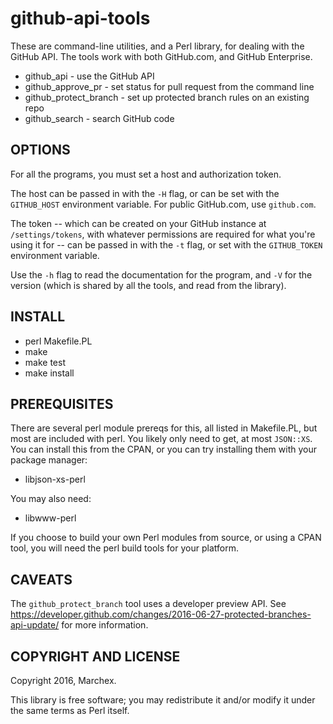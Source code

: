 # github-api-tools

These are command-line utilities, and a Perl library, for dealing with the GitHub API.  The tools work with both GitHub.com, and GitHub Enterprise.

* github_api - use the GitHub API
* github_approve_pr - set status for pull request from the command line
* github_protect_branch - set up protected branch rules on an existing repo
* github_search - search GitHub code


## OPTIONS

For all the programs, you must set a host and authorization token.

The host can be passed in with the `-H` flag, or can be set with the `GITHUB_HOST` environment variable.  For public GitHub.com, use `github.com`.

The token -- which can be created on your GitHub instance at `/settings/tokens`, with whatever permissions are required for what you're using it for -- can be passed in with the `-t` flag, or set with the `GITHUB_TOKEN` environment variable.

Use the `-h` flag to read the documentation for the program, and `-V` for the version (which is shared by all the tools, and read from the library).


## INSTALL
* perl Makefile.PL
* make
* make test
* make install


## PREREQUISITES
There are several perl module prereqs for this, all listed in Makefile.PL, but most are included with perl.  You likely only need to get, at most `JSON::XS`.  You can install this from the CPAN, or you can try installing them with your package manager:

* libjson-xs-perl

You may also need:

* libwww-perl

If you choose to build your own Perl modules from source, or using a CPAN tool, you will need the perl build tools for your platform.


## CAVEATS

The `github_protect_branch` tool uses a developer preview API.  See https://developer.github.com/changes/2016-06-27-protected-branches-api-update/ for more information.


## COPYRIGHT AND LICENSE
Copyright 2016, Marchex.

This library is free software; you may redistribute it and/or modify it under the same terms as Perl itself.
